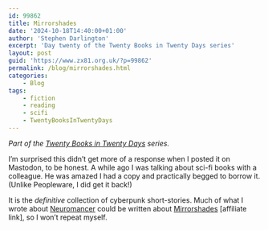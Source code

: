 ```yaml
---
id: 99862
title: Mirrorshades
date: '2024-10-18T14:40:00+01:00'
author: 'Stephen Darlington'
excerpt: 'Day twenty of the Twenty Books in Twenty Days series'
layout: post
guid: 'https://www.zx81.org.uk/?p=99862'
permalink: /blog/mirrorshades.html
categories:
    - Blog
tags:
    - fiction
    - reading
    - scifi
    - TwentyBooksInTwentyDays
---
```


*Part of the [Twenty Books in Twenty Days](https://www.zx81.org.uk/blog/twenty-books.html) series.*

I’m surprised this didn’t get more of a response when I posted it on Mastodon, to be honest. A while ago I was talking about sci-fi books with a colleague. He was amazed I had a copy and practically begged to borrow it. (Unlike Peopleware, I did get it back!)

It is the *definitive* collection of cyberpunk short-stories. Much of what I wrote about [Neuromancer](https://www.zx81.org.uk/blog/neuromancer.html) could be written about [Mirrorshades](https://amzn.to/402CDLT) \[affiliate link\], so I won’t repeat myself.